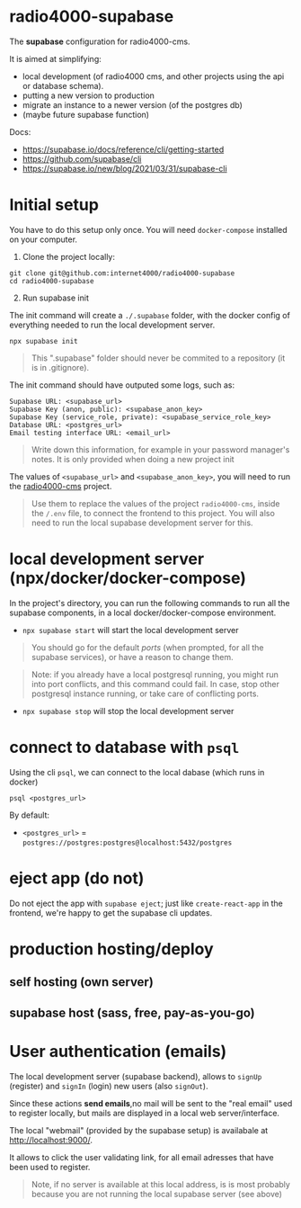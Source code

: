 # radio4000-supabase

The **supabase** configuration for radio4000-cms.

It is aimed at simplifying:
- local development (of radio4000 cms, and other projects using the
  api or database schema).
- putting a new version to production
- migrate an instance to a newer version (of the postgres db)
- (maybe future supabase function)

Docs:

- https://supabase.io/docs/reference/cli/getting-started
- https://github.com/supabase/cli
- https://supabase.io/new/blog/2021/03/31/supabase-cli

# Initial setup

You have to do this setup only once. You will need `docker-compose` installed on your computer.

1. Clone the project locally:

```
git clone git@github.com:internet4000/radio4000-supabase
cd radio4000-supabase
```

2. Run supabase init

The init command will create a `./.supabase` folder, with the docker
config of everything needed to run the local development server.

```
npx supabase init
```

> This ".supabase" folder should never be commited to a repository (it is in .gitignore).

The init command should have outputed some logs, such as:

```
Supabase URL: <supabase_url>
Supabase Key (anon, public): <supabase_anon_key>
Supabase Key (service_role, private): <supabase_service_role_key>
Database URL: <postgres_url>
Email testing interface URL: <email_url>
```

> Write down this information, for example in your password manager's notes. It is only provided when doing a new project init

The values of `<supabase_url>` and `<supabase_anon_key>`, you will need to run the [radio4000-cms]() project.

> Use them to replace the values of the project
> `radio4000-cms`, inside the `/.env` file, to connect the frontend to
> this project. You will also need to run the local supabase development server for this.

# local development server (npx/docker/docker-compose)

In the project's directory, you can run the following commands to run
all the supabase components, in a local docker/docker-compose environment.

- `npx supabase start` will start the local development server

> You should go for the default *ports* (when prompted, for all the
> supabase services), or have a reason to change them.

> Note: if you already have a local postgresql running, you might run
> into port conflicts, and this command could fail. In case, stop
> other postgresql instance running, or take care of conflicting ports.

- `npx supabase stop` will stop the local development server

# connect to database with `psql`

Using the cli `psql`, we can connect to the local dabase (which runs in docker)

```
psql <postgres_url>

```

By default:
- `<postgres_url>` = `postgres://postgres:postgres@localhost:5432/postgres`


# eject app (do not)

Do not eject the app with `supabase eject`; just like
`create-react-app` in the frontend, we're happy to get the supabase
cli updates.


# production hosting/deploy

## self hosting (own server)

## supabase host (sass, free, pay-as-you-go)

# User authentication (emails)

The local development server (supabase backend), allows to `signUp`
(register) and `signIn` (login) new users (also `signOut`).

Since these actions **send emails**,no mail will be sent to the "real
email" used to register locally, but mails are displayed in a local
web server/interface.

The local "webmail" (provided by the supabase setup) is availabale at
[http://localhost:9000/](http://localhost:9000/).

It allows to click the user validating link, for all email
adresses that have been used to register.

> Note, if no server is available at this local address, is is most
> probably because you are not running the local supabase server (see
> above)
